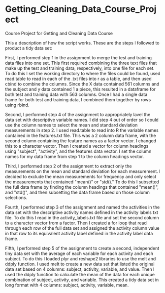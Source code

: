 # Getting_Cleaning_Data_Course_Project
Course Project for Getting and Cleaning Data Course

This a description of how the script works.
These are the steps I followed to product a tidy data set:

First, I performed step 1 in the assignment to merge the test and training data files into one set. This first required combining the three text files that make up the test and training data, respectively, into one file for each set. To do this I set the working directory to where the files could be found, used read.table to read in each of the .txt files into r as a table, and then used cbind to combine the columns. Since the X data contained 561 columns and the subject and y data contained 1 a piece, this resulted in a dataframe for both test and training data with 563 columns. Once I had a single data frame for both test and training data, I combined them together by rows using rbind.

Second, I performed step 4 of the assignment to appropriately lavel the data set with descriptive variable names. I did step 4 out of order so I could use the column names to select the mean and standard deviation measurements in step 2. I used read.table to read into R the variable names contained in the features.txt file. This was a 2 column data frame, with the second column containing the feature names as a factor vector. I changed this to a character vector. Then I created a vector for column headings using "subject", "activity", and the features data vector. I set the column names for my data frame from step 1 to the column headings vector.

Third, I performed step 2 of the assignment to extract only the measurements on the mean and standard deviation for each measurement. I decided to exclude the mean measurements for frequency and only select the measurements that contained "mean()" or "std()." To do this I subsetted the full data frame by finding the column headings that contained "mean()", and "std()", and then subsetting the data frame based on those column selections. 

Fourth, I performed step 3 of the assignment and named the activities in the data set with the descriptive activity names defined in the activity labels txt file. To do this I read in the activity_labels.txt file and set the second column to a character vector from a factor. Then I created a for loop that read through each row of the full data set and assigned the activity column value in that row to its equivalent activity label defined in the activity label data frame. 

Fifth, I performed step 5 of the assignment to create a second, independent tiny data set with the average of each variable for each activity and each subject. To do this I loaded plyr and reshape2 libraries to use the melt and ddply function. I used melt to create a new data set that listed the original data set based on 4 columns: subject, activity, variable, and value. Then I used the ddply function to calculate the mean of the data for each unique combination of subject, activity, and variable. This created a tidy data set in long format with 4 columns: subject, activity, variable, mean.
